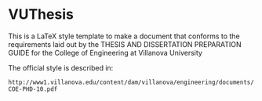 # VUThesis

This is a LaTeX style template to make a document that conforms to the requirements laid out by the 
THESIS AND DISSERTATION PREPARATION GUIDE
for the
College of Engineering
at
Villanova University

The official style is described in:

`http://www1.villanova.edu/content/dam/villanova/engineering/documents/COE-PHD-10.pdf`
